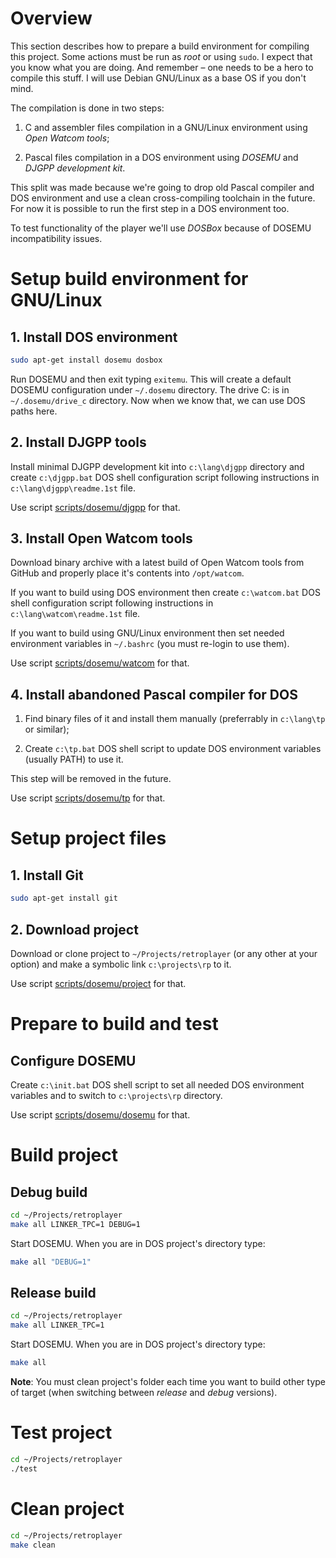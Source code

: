 # Overview

This section describes how to prepare a build environment for compiling this project. Some actions must be run as *root* or using `sudo`. I expect that you know what you are doing. And remember – one needs to be a hero to compile this stuff. I will use Debian GNU/Linux as a base OS if you don't mind.

The compilation is done in two steps:

   1) C and assembler files compilation in a GNU/Linux environment using *Open Watcom tools*;

   2) Pascal files compilation in a DOS environment using *DOSEMU* and *DJGPP development kit*.

This split was made because we're going to drop old Pascal compiler and DOS environment and use a clean cross-compiling toolchain in the future. For now it is possible to run the first step in a DOS environment too.

To test functionality of the player we'll use *DOSBox* because of DOSEMU incompatibility issues.

# Setup build environment for GNU/Linux

## 1. Install DOS environment

```sh
sudo apt-get install dosemu dosbox
```

Run DOSEMU and then exit typing `exitemu`. This will create a default DOSEMU configuration under `~/.dosemu` directory. The drive C: is in `~/.dosemu/drive_c` directory. Now when we know that, we can use DOS paths here.

## 2. Install DJGPP tools

Install minimal DJGPP development kit into `c:\lang\djgpp` directory and create `c:\djgpp.bat` DOS shell configuration script following instructions in `c:\lang\djgpp\readme.1st` file.

Use script [scripts/dosemu/djgpp](../scripts/dosemu/djgpp) for that.

## 3. Install Open Watcom tools

Download binary archive with a latest build of Open Watcom tools from GitHub and properly place it's contents into `/opt/watcom`.

If you want to build using DOS environment then create `c:\watcom.bat` DOS shell configuration script following instructions in `c:\lang\watcom\readme.1st` file.

If you want to build using GNU/Linux environment then set needed environment variables in `~/.bashrc` (you must re-login to use them).

Use script [scripts/dosemu/watcom](../scripts/dosemu/watcom) for that.

## 4. Install abandoned Pascal compiler for DOS

   1) Find binary files of it and install them manually (preferrably in `c:\lang\tp` or similar);

   2) Create `c:\tp.bat` DOS shell script to update DOS environment variables (usually PATH) to use it.

This step will be removed in the future.

Use script [scripts/dosemu/tp](../scripts/dosemu/tp) for that.

# Setup project files

## 1. Install Git

```sh
sudo apt-get install git
```

## 2. Download project

Download or clone project to `~/Projects/retroplayer` (or any other at your option) and make a symbolic link `c:\projects\rp` to it.

Use script [scripts/dosemu/project](../scripts/dosemu/project) for that.

# Prepare to build and test

## Configure DOSEMU

Create `c:\init.bat` DOS shell script to set all needed DOS environment variables and to switch to `c:\projects\rp` directory.

Use script [scripts/dosemu/dosemu](../scripts/dosemu/dosemu) for that.

# Build project

## Debug build

```sh
cd ~/Projects/retroplayer
make all LINKER_TPC=1 DEBUG=1
```

Start DOSEMU. When you are in DOS project's directory type:

```sh
make all "DEBUG=1"
```

## Release build

```sh
cd ~/Projects/retroplayer
make all LINKER_TPC=1
```

Start DOSEMU. When you are in DOS project's directory type:

```sh
make all
```

**Note**: You must clean project's folder each time you want to build other type of target (when switching between *release* and *debug* versions).

# Test project

```sh
cd ~/Projects/retroplayer
./test
```

# Clean project

```sh
cd ~/Projects/retroplayer
make clean
```

